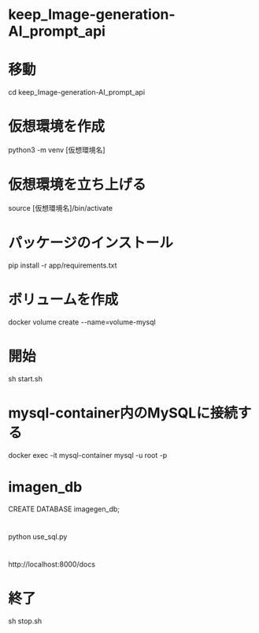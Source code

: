 # keep_Image-generation-AI_prompt_api

# 移動
cd keep_Image-generation-AI_prompt_api

# 仮想環境を作成
python3 -m venv [仮想環境名]

# 仮想環境を立ち上げる
source [仮想環境名]/bin/activate

# パッケージのインストール
pip install -r app/requirements.txt

# ボリュームを作成
docker volume create --name=volume-mysql

# 開始
sh start.sh

# mysql-container内のMySQLに接続する
docker exec -it mysql-container mysql -u root -p
# imagen_db
CREATE DATABASE imagegen_db;
# 
python use_sql.py

# 
http://localhost:8000/docs

# 終了
sh stop.sh

